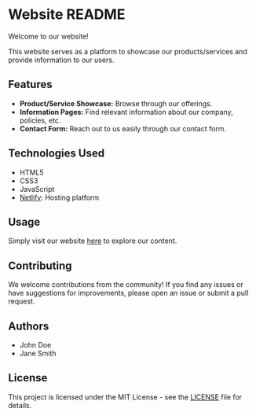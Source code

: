 # Website README

Welcome to our website!

This website serves as a platform to showcase our products/services and provide information to our users.

## Features

- **Product/Service Showcase:** Browse through our offerings.
- **Information Pages:** Find relevant information about our company, policies, etc.
- **Contact Form:** Reach out to us easily through our contact form.

## Technologies Used

- HTML5
- CSS3
- JavaScript
- [Netlify](https://www.netlify.com/): Hosting platform

## Usage

Simply visit our website [here](https://effulgent-swan-21195f.netlify.app/) to explore our content.

## Contributing

We welcome contributions from the community! If you find any issues or have suggestions for improvements, please open an issue or submit a pull request.

## Authors

- John Doe
- Jane Smith

## License

This project is licensed under the MIT License - see the [LICENSE](LICENSE) file for details.

